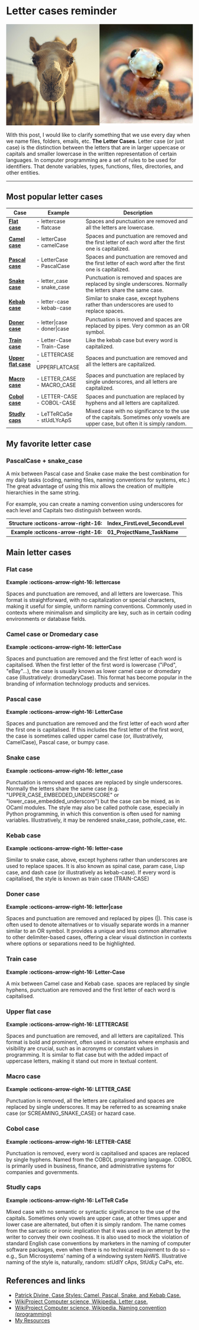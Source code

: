 # Letter cases reminder

![Camel case, snake case and other popular letter cases](../../assets/images/resources/letter-cases-portrait.jpg)


With this post, I would like to clarify something that we use every day when we name files, folders, emails, etc. **The Letter Cases**. Letter case (or just case) is the distinction between the letters that are in larger uppercase or capitals and smaller lowercase in the written representation of certain languages. In computer programming are a set of rules to be used for identifiers. That denote variables, types, functions, files, directories, and other entities.

---

## Most popular letter cases

| Case           | Example                            | Description                                                                                  |
|----------------|------------------------------------|----------------------------------------------------------------------------------------------|
| [**Flat case**](#flat-case) | - lettercase<br>- flatcase         | Spaces and punctuation are removed and all the letters are lowercase.                        |
| [**Camel case**](#camel-case-or-dromedary-case)     | - letterCase<br>- camelCase        | Spaces and punctuation are removed and the first letter of each word after the first one is capitalized. |
| [**Pascal case**](#pascal-case)    | - LetterCase<br>- PascalCase       | Spaces and punctuation are removed and the first letter of each word after the first one is capitalized. |
| [**Snake case**](#snake-case)     | - letter_case<br>- snake_case      | Punctuation is removed and spaces are replaced by single underscores. Normally the letters share the same case. |
| [**Kebab case**](#kebab-case)     | - letter-case<br>- kebab-case      | Similar to snake case, except hyphens rather than underscores are used to replace spaces.    |
| [**Doner case**](#doner-case)     | - letter\|case<br>- doner\|case    | Punctuation is removed and spaces are replaced by pipes. Very common as an OR symbol.        |
| [**Train case**](#train-case) | - Letter-Case<br>- Train-Case      | Like the kebab case but every word is capitalized.                                           |
| [**Upper flat case**](#upper-flat-case) | - LETTERCASE<br>- UPPERFLATCASE    | Spaces and punctuation are removed and all the letters are capitalized.                      |
| [**Macro case**](#macro-case)     | - LETTER_CASE<br>- MACRO_CASE      | Spaces and punctuation are replaced by single underscores, and all letters are capitalized.  |
| [**Cobol case**](#cobol-case)    | - LETTER-CASE<br>- COBOL-CASE      | Spaces and punctuation are replaced by hyphens and all letters are capitalized.              |
| [**Studly caps**](#studly-caps)    | - LeTTeRCaSe<br>- stUdLYcApS       | Mixed case with no significance to the use of the capitals. Sometimes only vowels are upper case, but often it is simply random. |


## My favorite letter case

### PascalCase + snake_case

A mix between Pascal case and Snake case make the best combination for my daily tasks (coding, naming files, naming conventions for systems, etc.) The great advantage of using this mix allows the creation of multiple hierarchies in the same string.

For example, you can create a naming convention using underscores for each level and Capitals two distinguish between words.

| Structure :octicons-arrow-right-16: | Index_FirstLevel_SecondLevel |
|-:|-|
| **Example :octicons-arrow-right-16:** | **01_ProjectName_TaskName** |


## Main letter cases

### Flat case

**Example :octicons-arrow-right-16: lettercase**

Spaces and punctuation are removed, and all letters are lowercase. This format is straightforward, with no capitalization or special characters, making it useful for simple, uniform naming conventions. Commonly used in contexts where minimalism and simplicity are key, such as in certain coding environments or database fields.

### Camel case or Dromedary case

**Example :octicons-arrow-right-16: letterCase**

Spaces and punctuation are removed and the first letter of each word is capitalised. When the first letter of the first word is lowercase ("iPod", "eBay"...), the case is usually known as lower camel case or dromedary case (illustratively: dromedaryCase). This format has become popular in the branding of information technology products and services.

### Pascal case

**Example :octicons-arrow-right-16: LetterCase**

Spaces and punctuation are removed and the first letter of each word after the first one is capitalised. If this includes the first letter of the first word, the case is sometimes called upper camel case (or, illustratively, CamelCase), Pascal case, or bumpy case.

### Snake case

**Example :octicons-arrow-right-16: letter_case**

Punctuation is removed and spaces are replaced by single underscores. Normally the letters share the same case (e.g. "UPPER_CASE_EMBEDDED_UNDERSCORE" or "lower_case_embedded_underscore") but the case can be mixed, as in OCaml modules. The style may also be called pothole case, especially in Python programming, in which this convention is often used for naming variables. Illustratively, it may be rendered snake_case, pothole_case, etc.

### Kebab case

**Example :octicons-arrow-right-16: letter-case**

Similar to snake case, above, except hyphens rather than underscores are used to replace spaces. It is also known as spinal case, param case, Lisp case, and dash case (or illustratively as kebab-case). If every word is capitalised, the style is known as train case (TRAIN-CASE)

### Doner case

**Example :octicons-arrow-right-16: letter|case**

Spaces and punctuation are removed and replaced by pipes (|). This case is often used to denote alternatives or to visually separate words in a manner similar to an OR symbol. It provides a unique and less common alternative to other delimiter-based cases, offering a clear visual distinction in contexts where options or separations need to be highlighted.

### Train case

**Example :octicons-arrow-right-16: Letter-Case**

A mix between Camel case and Kebab case. spaces are replaced by single hyphens, punctuation are removed and the first letter of each word is capitalised.

### Upper flat case

**Example :octicons-arrow-right-16: LETTERCASE**

Spaces and punctuation are removed, and all letters are capitalized. This format is bold and prominent, often used in scenarios where emphasis and visibility are crucial, such as in acronyms or constant values in programming. It is similar to flat case but with the added impact of uppercase letters, making it stand out more in textual content.

### Macro case

**Example :octicons-arrow-right-16: LETTER_CASE**

Punctuation is removed, all the letters are capitalised and spaces are replaced by single underscores. It may be referred to as screaming snake case (or SCREAMING_SNAKE_CASE) or hazard case.

### Cobol case

**Example :octicons-arrow-right-16: LETTER-CASE**

Punctuation is removed, every word is capitalised and spaces are replaced by single hyphens. Named from the COBOL programming language. COBOL is primarily used in business, finance, and administrative systems for companies and governments.

### Studly caps

**Example :octicons-arrow-right-16: LeTTeR CaSe**

Mixed case with no semantic or syntactic significance to the use of the capitals. Sometimes only vowels are upper case, at other times upper and lower case are alternated, but often it is simply random. The name comes from the sarcastic or ironic implication that it was used in an attempt by the writer to convey their own coolness. It is also used to mock the violation of standard English case conventions by marketers in the naming of computer software packages, even when there is no technical requirement to do so – e.g., Sun Microsystems' naming of a windowing system NeWS. Illustrative naming of the style is, naturally, random: stUdlY cAps, StUdLy CaPs, etc.




## References and links
- <a class="red" href="https://medium.com/better-programming/string-case-styles-camel-pascal-snake-and-kebab-case-981407998841">Patrick Divine, Case Styles: Camel, Pascal, Snake, and Kebab Case.</a>
- <a class="red" href="https://en.wikipedia.org/wiki/Letter_case">WikiProject Computer science, Wikipedia. Letter case.</a>
- <a class="red" href="https://en.wikipedia.org/wiki/Naming_convention_(programming)">WikiProject Computer science, Wikipedia. Naming convention (programming)</a>
- <a class="red" href="https://carlosgrande.me/category/resources/">My Resources</a>
